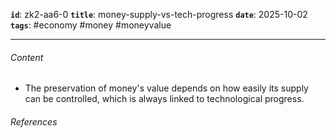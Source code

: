 **`id`**: zk2-aa6-0
**`title`**: money-supply-vs-tech-progress
**`date`**: 2025-10-02
**`tags`**: #economy #money #moneyvalue

---

###### Content

-   The preservation of money's value depends on how easily its supply can be controlled, which is always linked to technological progress.

###### References
